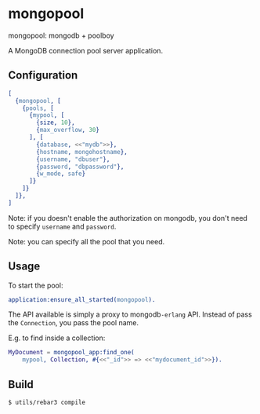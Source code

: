 mongopool
=========

mongopool: mongodb + poolboy

A MongoDB connection pool server application.

Configuration
-------------

```erlang
[
  {mongopool, [
    {pools, [
      {mypool, [
        {size, 10},
        {max_overflow, 30}
      ], [
        {database, <<"mydb">>},
        {hostname, mongohostname},
        {username, "dbuser"},
        {password, "dbpassword"},
        {w_mode, safe}
      ]}
    ]}
  ]},
]
```

Note: if you doesn't enable the authorization on mongodb, you don't need to
specify `username` and `password`.

Note: you can specify all the pool that you need.

Usage
-----

To start the pool:

```erlang
application:ensure_all_started(mongopool).
```

The API available is simply a proxy to mongodb`-erlang` API.
Instead of pass the `Connection`, you pass the pool name.

E.g. to find inside a collection:

```erlang
MyDocument = mongopool_app:find_one(
    mypool, Collection, #{<<"_id">> => <<"mydocument_id">>}).
```

Build
-----

    $ utils/rebar3 compile
